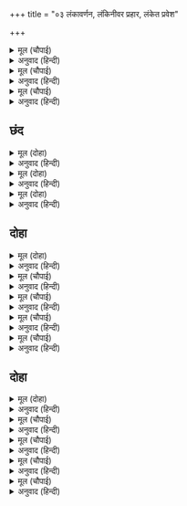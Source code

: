+++
title = "०३ लंकावर्णन, लंकिनीवर प्रहार, लंकेत प्रवेश"

+++


<details><summary>मूल (चौपाई)</summary>

नाना तरु फल फूल सुहाए।  
खग मृग बृंद देखि मन भाए॥  
सैल बिसाल देखि एक आगें।  
ता पर धाइ चढ़ेउ भय त्यागें॥
</details>

<details><summary>अनुवाद (हिन्दी)</summary>

त्या वनात अनेक प्रकारचे वृक्ष फळा-फुलांनी बहरलेले होते. ते फार शोभून दिसत होते. तेथील पशु-पक्ष्यांचे समूह पाहून हनुमानाचे मन प्रसन्न होऊन गेले. त्याला समोर एक विशाल पर्वत दिसला. तो निर्भयपणे उडी मारून त्या पर्वतावर चढला.॥ ४॥
</details>

<details><summary>मूल (चौपाई)</summary>

उमा न कछु कपि कै अधिकाई।  
प्रभु प्रताप जो कालहि खाई॥  
गिरि पर चढ़ि लंका तेहिं देखी।  
कहि न जाइ अति दुर्ग बिसेषी॥
</details>

<details><summary>अनुवाद (हिन्दी)</summary>

शिव म्हणतात, ‘हे उमे, यामध्ये वानर हनुमानाचा काही मोठेपणा नाही. जो काळाचाही काळ आहे, त्या प्रभू रामांचा हा प्रताप होता. हनुमानाने पर्वतावर चढून लंका पाहिली. त्याने विचार केला की, हा किल्ला कल्पनेहून फारच मोठा आहे.॥ ५॥
</details>

<details><summary>मूल (चौपाई)</summary>

अति उतंग जलनिधि चहु पासा।  
कनक कोट कर परम प्रकासा॥
</details>

<details><summary>अनुवाद (हिन्दी)</summary>

तो अत्यंत उंच होता. त्याच्या चारी बाजूंना समुद्र होता. किल्‍ल्याच्या सोन्याच्या तटबंदीचा मोठा प्रकाश पसरलेला होता.॥ ६॥
</details>

## छंद


<details><summary>मूल (दोहा)</summary>

कनक कोट बिचित्र मनि कृत सुंदरायतना घना।  
चउहट्ट हट्ट सुबट्ट बीथीं चारु पुर बहु बिधि बना॥  
गज बाजि खच्चर निकर पदचर रथ बरूथन्हि को गनै।  
बहुरूप निसिचर जूथ अतिबल सेन बरनत नहिं बनै॥ १॥
</details>

<details><summary>अनुवाद (हिन्दी)</summary>

ती चित्रविचित्र रत्नांनी जडविलेली सोन्याची तटबंदी होती. तिच्या आतल्या बाजूस सुंदर सुंदर घरे होती. तेथे चौक, बाजार, सुंदर मार्ग व गल्ली-बोळ होते. सुंदर नगर नाना प्रकारे सजविलेले होते. हत्ती, घोडे व खेचरांच्या झुंडी, तसेच पायदळ आणि रथांचे समूह यांची गणना कोण करू शकेल? अनेक रूपांमध्ये राक्षसांची सैन्यदले होती आणि त्या बलवान सेनेचे वर्णन करणेच कठीण.॥ १॥
</details>

<details><summary>मूल (दोहा)</summary>

बन बाग उपबन बाटिका सर कूप बापीं सोहहीं।  
नर नाग सुर गंधर्ब कन्या रूप मुनि मन मोहहीं॥  
कहुँ माल देह बिसाल सैल समान अतिबल गर्जहीं।  
नाना अखारेन्ह भिरहिं बहुबिधि एक एकन्ह तर्जहीं॥ २॥
</details>

<details><summary>अनुवाद (हिन्दी)</summary>

वने, बागा, उपवने, फुलवाडॺा, तलाव, विहिरी आणि आड शोभत होते. मनुष्यकन्या, नागकन्या, देवकन्या व गंधर्वकन्या या आपल्या सौंदर्याने मुनींच्या मनालाही भुरळ पाडणाऱ्या होत्या. कुठे पर्वतासारख्या विशाल शरीराचे बलवान मल्ल गर्जना करीत होते. ते अनेक आखाडॺांमध्ये अनेक प्रकारे एकमेकांशी भिडून आव्हान देत होते.॥ २॥
</details>

<details><summary>मूल (दोहा)</summary>

करि जतन भट कोटिन्ह बिकट तन नगर चहुँ दिसि रच्छहीं।  
कहुँ महिष मानुष धेनु खर अज खल निसाचर भच्छहीं॥  
एहि लागि तुलसीदास इन्ह की कथा कछु एक है कही।  
रघुबीर सर तीरथ सरीरन्हि त्यागि गति पैहहिं सही॥ ३॥
</details>

<details><summary>अनुवाद (हिन्दी)</summary>

भयानक शरीराचे कोटॺवधी राक्षस काळजीपूर्वक नगराची चारी बाजूंनी रखवाली करीत होते. दुष्ट राक्षस कुठे म्हशी, गाई, गाढवे व बकऱ्या मारून खात होते. तुलसीदासाने हे सर्व थोडक्यात एवढॺासाठीच सांगितले आहे की, प्रभू श्रीरामांच्या बाणरूपी तीर्थामध्ये आपला देह विसर्जित करून हे सर्वजण निश्चितपणे परमगती प्राप्त करणार आहेत.॥ ३॥
</details>

## दोहा


<details><summary>मूल (दोहा)</summary>

पुर रखवारे देखि बहु कपि मन कीन्ह बिचार।  
अति लघु रूप धरौं निसि नगर करौं पइसार॥ ३॥
</details>

<details><summary>अनुवाद (हिन्दी)</summary>

नगराचे बहुसंख्य रखवालदार पाहून हनुमानाने मनात विचार केला की, आता छोटे रूप धरावे आणि रात्रीच्या वेळी नगरात प्रवेश करावा.॥ ३॥
</details>

<details><summary>मूल (चौपाई)</summary>

मसक समान रूप कपि धरी।  
लंकहि चलेउ सुमिरि नरहरी॥  
नाम लंकिनी एक निसिचरी।  
सो कह चलेसि मोहि निंदरी॥
</details>

<details><summary>अनुवाद (हिन्दी)</summary>

हनुमान अतिशय छोटे रूप घेऊन मनुष्यलीला करणाऱ्या श्रीरामचंद्रांचे स्मरण करून लंकेला निघाला. लंकेच्या दारावर लंकिनी नावाची एक राक्षसी रहात होती. ती म्हणाली, ‘माझी उपेक्षा करून मला न विचारता कुठे निघालास?॥ १॥
</details>

<details><summary>मूल (चौपाई)</summary>

जानेहि नहीं मरमु सठ मोरा।  
मोर अहार जहाँ लगि चोरा॥  
मुठिका एक महा कपि हनी।  
रुधिर बमत धरनीं ढनमनी॥
</details>

<details><summary>अनुवाद (हिन्दी)</summary>

हे मूर्खा, तुला माझे रहस्य कुठे ठाऊक आहे? जितके चोर असतात, ते माझा आहार बनतात.’ हनुमानाने तिला एक ठोसा दिला, त्यामुळे ती रक्त ओकत जमिनीवर पडली.॥ २॥
</details>

<details><summary>मूल (चौपाई)</summary>

पुनि संभारि उठी सो लंका।  
जोरि पानि कर बिनय ससंका॥  
जब रावनहि ब्रह्म बर दीन्हा।  
चलत बिरंचि कहा मोहि चीन्हा॥
</details>

<details><summary>अनुवाद (हिन्दी)</summary>

ती लंकिनी स्वतःला सावरत पुन्हा उठली आणि भीतीने हात जोडून विनंती करू लागली. ती म्हणाली, ‘ब्रह्मदेवांनी रावणाला जेव्हा वर दिला होता, तेव्हा जाताना त्यांनी मला राक्षसांच्या नाशाची खूण सांगितली होती की,॥ ३॥
</details>

<details><summary>मूल (चौपाई)</summary>

बिकल होसि तैं कपि के मारे।  
तब जानेसु निसिचर संघारे॥  
तात मोर अति पुन्य बहूता।  
देखेउँ नयन राम कर दूता॥
</details>

<details><summary>अनुवाद (हिन्दी)</summary>

जेव्हा तू वानराने मारल्यावर व्याकूळ होशील, तेव्हा तू राक्षसांचा संहार झाला, असे समज’. मी श्रीरामचंद्रांच्या दूताला आपल्या डोळ्यांनी पाहिले, हे माझे मोठे पुण्य होय.॥ ४॥
</details>

## दोहा


<details><summary>मूल (दोहा)</summary>

तात स्वर्ग अपबर्ग सुख धरिअ तुला एक अंग।  
तूल न ताहि सकल मिलि जो सुख लव सतसंग॥ ४॥
</details>

<details><summary>अनुवाद (हिन्दी)</summary>

हे कपिराज, स्वर्ग व मोक्ष यांचे सर्व सुख एका पारडॺात घातले, तरी ते सर्व मिळून दुसऱ्या पारडॺात ठेवलेल्या क्षणभराच्या सत्संगाच्या सुखाची बरोबरी करू शकत नाही.॥ ४॥
</details>

<details><summary>मूल (चौपाई)</summary>

प्रबिसि नगर कीजे सब काजा।  
हृदयँ राखि कोसलपुर राजा॥  
गरल सुधा रिपु करहिं मिताई।  
गोपद सिंधु अनल सितलाई॥
</details>

<details><summary>अनुवाद (हिन्दी)</summary>

तू अयोध्यापुरीचे राजा श्रीरघुनाथ यांना हृदयात धारण करून नगरामध्ये प्रवेश कर. श्रीरामांमुळे विष अमृत बनते, शत्रू मैत्री करू लागतो, समुद्र गाईच्या खुरामुळे पडलेल्या किंचित् खड्ड्याएवढा होतो आणि अग्नीमध्ये शीतलता येते.’॥ १॥
</details>

<details><summary>मूल (चौपाई)</summary>

गरुड़ सुमेरु रेनु सम ताही।  
राम कृपा करि चितवा जाही॥  
अति लघु रूप धरेउ हनुमाना।  
पैठा नगर सुमिरि भगवाना॥
</details>

<details><summary>अनुवाद (हिन्दी)</summary>

काकभुशुंडी म्हणतात, ‘हे गरुडा, ज्याला श्रीरामचंद्रांनी एकदा कृपा दृष्टीने पाहिले, त्याला सुमेरू पर्वत हा सुद्धा धुळिकणासारखा होतो.’ नंतर हनुमानाने छोटे रूप धारण केले आणि भगवंतांचे स्मरण करून लंकेत प्रवेश केला.॥ २॥
</details>

<details><summary>मूल (चौपाई)</summary>

मंदिर मंदिर प्रति करि सोधा।  
देखे जहँ तहँ अगनित जोधा॥  
गयउ दसानन मंदिर माहीं।  
अति बिचित्र कहि जात सो नाहीं॥
</details>

<details><summary>अनुवाद (हिन्दी)</summary>

त्याने तेथील प्रत्येक महालाचा शोध घेतला. जिकडे-तिकडे असंख्य योद्धे होते. नंतर तो रावणाच्या महालात गेला. तो इतका विलक्षण होता की, त्याचे वर्णन करणे कठीण.॥ ३॥
</details>

<details><summary>मूल (चौपाई)</summary>

सयन किएँ देखा कपि तेही।  
मंदिर महुँ न दीखि बैदेही॥  
भवन एक पुनि दीख सुहावा।  
हरि मंदिर तहँ भिन्न बनावा॥
</details>

<details><summary>अनुवाद (हिन्दी)</summary>

हनुमानाने रावण झोपलेला पाहिला. परंतु महालात जानकी दिसली नाही. नंतर एक सुंदर महाल दिसला. तेथे भगवंतांचे एक स्वतंत्र मंदिर होते.॥ ४॥
</details>

